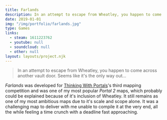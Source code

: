 ```yaml
---
title: Farlands
description: In an attempt to escape from Wheatley, you happen to come across another vault door. Seems like it's the only way out...
date: 2019-01-01
img: "/img/portfolio/farlands.jpg"
type: Games
links:
  - steam: 1611223762
  - youtube: null
  - soundcloud: null
  - other: null
layout: layouts/project.njk
---
```


> In an attempt to escape from Wheatley, you happen to come across another vault door. Seems like it's the only way out...

_Farlands_ was developed for [Thinking With Portals](https://www.thinking.withportals.com/)'s third mapping competition and was one of my most popular _Portal 2_ maps, which probably could be explained because of it's inclusion of Wheatley. It still remains as one of my most ambitious maps due to it's scale and scope alone. It was a challenging map to deliver with me unable to compile it at the very end, all the while feeling a time crunch with a deadline fast approaching.
